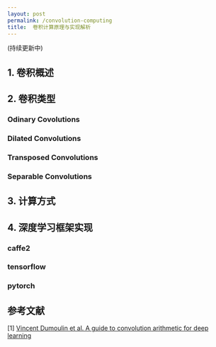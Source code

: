 ```yaml
---
layout: post
permalink: /convolution-computing
title:  卷积计算原理与实现解析
---
```


 
(持续更新中)

## 1. 卷积概述
## 2. 卷积类型
### Odinary Covolutions
### Dilated Convolutions
### Transposed Convolutions
### Separable Convolutions

## 3. 计算方式
## 4. 深度学习框架实现
### caffe2
### tensorflow
### pytorch

## 参考文献
[1] [Vincent Dumoulin et al. A guide to convolution arithmetic for deep learning](https://arxiv.org/pdf/1603.07285.pdf)
